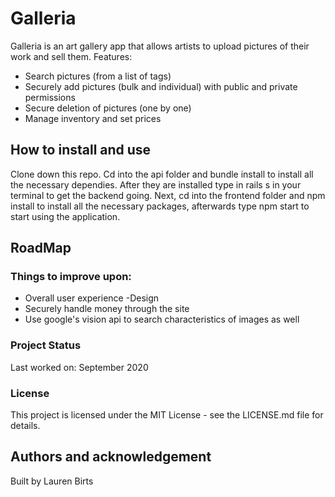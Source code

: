 # Galleria

Galleria is an art gallery app that allows artists to upload pictures of their work and sell them.
 Features:
 - Search pictures (from a list of tags)
 - Securely add pictures (bulk and individual) with public and private permissions
 - Secure deletion of pictures (one by one)
 - Manage inventory and set prices

## How to install and use

Clone down this repo. Cd into the api folder and bundle install to install all the necessary dependies. After they are installed type in rails s in your terminal to get the backend going. Next, cd into the frontend folder and npm install to install all the necessary packages, afterwards type npm start to start using the application.

## RoadMap

### Things to improve upon:

 - Overall user experience
     -Design 
 - Securely handle money through the site
 - Use google's vision api to search characteristics of images as well

### Project Status

Last worked on: September 2020

### License
This project is licensed under the MIT License - see the LICENSE.md file for details.

## Authors and acknowledgement

Built by Lauren Birts
